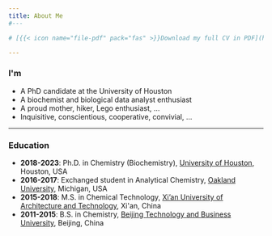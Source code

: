 ```yaml
---
title: About Me
#---

# [{{< icon name="file-pdf" pack="fas" >}}Download my full CV in PDF](https://github.com/xiaolongw1223/cv-plus/blob/main/xiaolong_wei_cv_english.pdf).

---
```


### I'm
- A PhD candidate at the University of Houston
- A biochemist and biological data analyst enthusiast
- A proud mother, hiker, Lego enthusiast, ...
- Inquisitive, conscientious, cooperative, convivial, ...

---

### Education

- **2018-2023**: Ph.D. in Chemistry (Biochemistry),
  [University of Houston](https://uh.edu/nsm/earth-atmospheric/), Houston, USA
- **2016-2017**: Exchanged student in Analytical Chemistry,
  [Oakland University](https://oakland.edu/), Michigan, USA
- **2015-2018**: M.S. in Chemical Technology,
  [Xi’an University of Architecture and Technology](https://www.xauat.edu.cn/en/), Xi'an, China
- **2011-2015**: B.S. in Chemistry,
  [Beijing Technology and Business University](https://english.btbu.edu.cn/), Beijing, China


